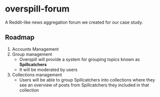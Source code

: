 # overspill-forum
A Reddit-like news aggregation forum we created for our case study.

## Roadmap

1. Accounts Management
2. Group management
   - Overspill will provide a system for grouping topics known as **Spillcatchers**
   - It will be moderated by users
3. Collections management
   - Users will be able to group Spillcatchers into collections where they see an overview of posts from Spillcatchers they included in that collection